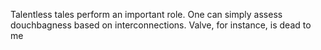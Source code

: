 Talentless tales perform an important role. One can simply assess douchbagness based on interconnections. Valve, for instance, is dead to me